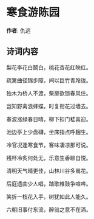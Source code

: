 # 寒食游陈园

**作者**: 仇远

## 诗词内容

梨花李花白鬬白，桃花杏花红映红。

疏篱曲径锦步障，间以巨竹青玲珑。

独木为桥人不渡，柴扉欲锁春风住。

岂知野禽浪蜂蝶，时复衔花过墙去。

春波涨绿春日晴，柳下扣门嵇喜迎。

池边亭上少盘礴，坐床指点呼麹生。

冷官况逢寒食节，客味凄凉那可说。

残杯冷炙何处无，乐意生香聊自悦。

清明天气晴更佳，山林川谷多鶑花。

后庭遗曲少人唱，踏歌椎鼓争喧哗。

笑折一枝花入手，树犹如此人能久。

六朝旧事付东流，醉翁之意不在酒。

